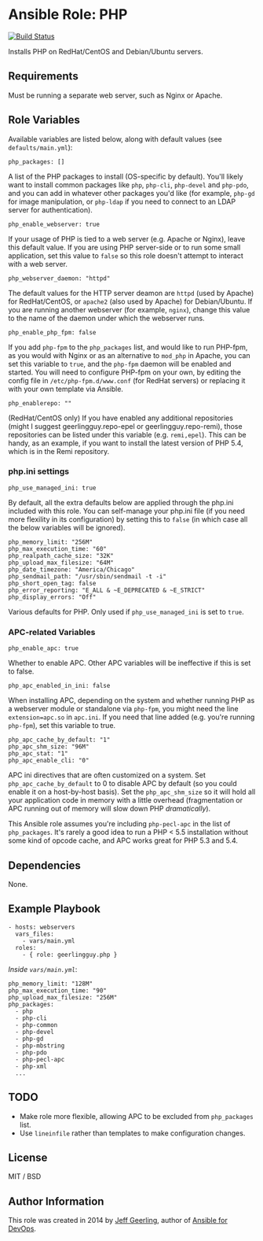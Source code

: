# Ansible Role: PHP

[![Build Status](https://travis-ci.org/geerlingguy/ansible-role-php.svg?branch=master)](https://travis-ci.org/geerlingguy/ansible-role-php)

Installs PHP on RedHat/CentOS and Debian/Ubuntu servers.

## Requirements

Must be running a separate web server, such as Nginx or Apache.

## Role Variables

Available variables are listed below, along with default values (see `defaults/main.yml`):

    php_packages: []

A list of the PHP packages to install (OS-specific by default). You'll likely want to install common packages like `php`, `php-cli`, `php-devel` and `php-pdo`, and you can add in whatever other packages you'd like (for example, `php-gd` for image manipulation, or `php-ldap` if you need to connect to an LDAP server for authentication).

    php_enable_webserver: true

If your usage of PHP is tied to a web server (e.g. Apache or Nginx), leave this default value. If you are using PHP server-side or to run some small application, set this value to `false` so this role doesn't attempt to interact with a web server.

    php_webserver_daemon: "httpd"

The default values for the HTTP server deamon are `httpd` (used by Apache) for RedHat/CentOS, or `apache2` (also used by Apache) for Debian/Ubuntu. If you are running another webserver (for example, `nginx`), change this value to the name of the daemon under which the webserver runs.

    php_enable_php_fpm: false

If you add `php-fpm` to the `php_packages` list, and would like to run PHP-fpm, as you would with Nginx or as an alternative to `mod_php` in Apache, you can set this variable to `true`, and the `php-fpm` daemon will be enabled and started. You will need to configure PHP-fpm on your own, by editing the config file in `/etc/php-fpm.d/www.conf` (for RedHat servers) or replacing it with your own template via Ansible.

    php_enablerepo: ""

(RedHat/CentOS only) If you have enabled any additional repositories (might I suggest geerlingguy.repo-epel or geerlingguy.repo-remi), those repositories can be listed under this variable (e.g. `remi,epel`). This can be handy, as an example, if you want to install the latest version of PHP 5.4, which is in the Remi repository.

### php.ini settings

    php_use_managed_ini: true

By default, all the extra defaults below are applied through the php.ini included with this role. You can self-manage your php.ini file (if you need more flexility in its configuration) by setting this to `false` (in which case all the below variables will be ignored).

    php_memory_limit: "256M"
    php_max_execution_time: "60"
    php_realpath_cache_size: "32K"
    php_upload_max_filesize: "64M"
    php_date_timezone: "America/Chicago"
    php_sendmail_path: "/usr/sbin/sendmail -t -i"
    php_short_open_tag: false
    php_error_reporting: "E_ALL & ~E_DEPRECATED & ~E_STRICT"
    php_display_errors: "Off"

Various defaults for PHP. Only used if `php_use_managed_ini` is set to `true`.

### APC-related Variables

    php_enable_apc: true

Whether to enable APC. Other APC variables will be ineffective if this is set to false.

    php_apc_enabled_in_ini: false

When installing APC, depending on the system and whether running PHP as a webserver module or standalone via `php-fpm`, you might need the line `extension=apc.so` in `apc.ini`. If you need that line added (e.g. you're running `php-fpm`), set this variable to true.

    php_apc_cache_by_default: "1"
    php_apc_shm_size: "96M"
    php_apc_stat: "1"
    php_apc_enable_cli: "0"

APC ini directives that are often customized on a system. Set `php_apc_cache_by_default` to 0 to disable APC by default (so you could enable it on a host-by-host basis). Set the `php_apc_shm_size` so it will hold all your application code in memory with a little overhead (fragmentation or APC running out of memory will slow down PHP *dramatically*).

This Ansible role assumes you're including `php-pecl-apc` in the list of `php_packages`. It's rarely a good idea to run a PHP < 5.5 installation without some kind of opcode cache, and APC works great for PHP 5.3 and 5.4.

## Dependencies

None.

## Example Playbook

    - hosts: webservers
      vars_files:
        - vars/main.yml
      roles:
        - { role: geerlingguy.php }

*Inside `vars/main.yml`*:

    php_memory_limit: "128M"
    php_max_execution_time: "90"
    php_upload_max_filesize: "256M"
    php_packages:
      - php
      - php-cli
      - php-common
      - php-devel
      - php-gd
      - php-mbstring
      - php-pdo
      - php-pecl-apc
      - php-xml
      ...

## TODO

  - Make role more flexible, allowing APC to be excluded from `php_packages` list.
  - Use `lineinfile` rather than templates to make configuration changes.

## License

MIT / BSD

## Author Information

This role was created in 2014 by [Jeff Geerling](http://jeffgeerling.com/), author of [Ansible for DevOps](http://ansiblefordevops.com/).
